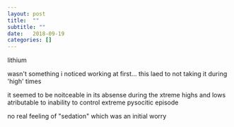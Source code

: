```yaml
---
layout: post
title:  ""
subtitle: ""
date:   2018-09-19
categories: []
---
```


lithium

wasn't something i noticed working at first...
  this laed to not taking it during 'high' times

  it seemed to be noitceable in its absense during the xtreme highs and lows
    atributable to inability to control extreme pysocitic episode

no real feeling of "sedation" which was an initial worry
